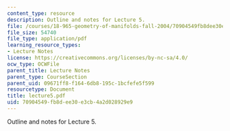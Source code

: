 ```yaml
---
content_type: resource
description: Outline and notes for Lecture 5.
file: /courses/18-965-geometry-of-manifolds-fall-2004/70904549fb8dee30e3cb4a2d028929e9_lecture5.pdf
file_size: 54740
file_type: application/pdf
learning_resource_types:
- Lecture Notes
license: https://creativecommons.org/licenses/by-nc-sa/4.0/
ocw_type: OCWFile
parent_title: Lecture Notes
parent_type: CourseSection
parent_uid: 09671ff8-f164-6db8-195c-1bcfefe5f599
resourcetype: Document
title: lecture5.pdf
uid: 70904549-fb8d-ee30-e3cb-4a2d028929e9
---
```

Outline and notes for Lecture 5.